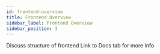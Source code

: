 ```yaml
---
id: frontend-overview
title: Frontend Overview
sidebar_label: Frontend Overview
sidebar_position: 3
---
```


Discuss structure of frontend
Link to Docs tab for more info
